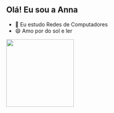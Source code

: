 ## Olá! Eu sou a Anna

- 🌱 Eu estudo Redes de Computadores
- 😄 Amo por do sol e ler 

<div>
  <a href="https://github.com/annamanoelly"
  <img height="180em" src="https://github-readme-stats.vercel.app/api?username=annamanoelly&show_icons=false&theme=dark&include_all_commits=true&count_private=true"/>
  <img height="180em" src="https://github-readme-stats.vercel.app/api/top-langs/?username=annamanoelly&layout=compact&langs_count=7&theme=dark"/>
</div>

